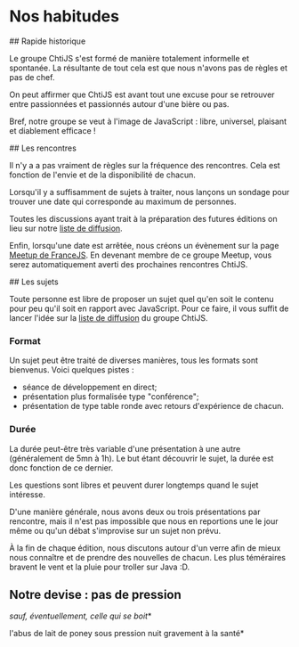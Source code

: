 <!--VarStream
title=Les habitudes de notre groupe
description=Pour mieux comprendre ChtiJS, découvrez nos petites habitudes.
shortTitle=Nos habitudes
shortDesc=Découvrir nos habitudes
keywords.+=JavaScript
keywords.+=groupe
keywords.+=Nord
keywords.+=Pas-de-Calais
lang=fr
location=FR
-->

# Nos habitudes

## Rapide historique

Le groupe ChtiJS s'est formé de manière totalement informelle et spontanée. La
 résultante de tout cela est que nous n'avons pas de règles et pas de chef.

On peut affirmer que ChtiJS est avant tout une excuse pour se retrouver entre
 passionnées et passionnés autour d'une bière ou pas.

Bref, notre groupe se veut à l'image de JavaScript : libre, universel, plaisant
 et diablement efficace !

## Les rencontres

Il n'y a a pas vraiment de règles sur la fréquence des rencontres. Cela est
 fonction de l'envie et de la disponibilité de chacun.

Lorsqu'il y a suffisamment de sujets à traiter, nous lançons un sondage pour
 trouver une date qui corresponde au maximum de personnes.

Toutes les discussions ayant trait à la préparation des futures éditions on lieu
 sur notre [liste de diffusion](https://groups.google.com/forum/#!forum/chtijs).

Enfin, lorsqu'une date est arrêtée, nous créons un évènement sur la page
 [Meetup de FranceJS](http://www.meetup.com/FranceJS/). En devenant membre de
 ce groupe Meetup, vous serez automatiquement averti des prochaines rencontres
 ChtiJS.

## Les sujets

Toute personne est libre de proposer un sujet quel qu'en soit le contenu pour
 peu qu'il soit en rapport avec JavaScript. Pour ce faire, il vous suffit de
 lancer l'idée sur la
 [liste de diffusion](https://groups.google.com/forum/#!forum/chtijs) du groupe
 ChtiJS.

### Format

Un sujet peut être traité de diverses manières, tous les formats sont bienvenus.
Voici quelques pistes :
- séance de développement en direct;
- présentation plus formalisée type "conférence";
- présentation de type table ronde avec retours d'expérience de chacun.

### Durée

La durée peut-être très variable d'une présentation à une autre (généralement de
 5mn à 1h). Le but étant découvrir le sujet, la durée est donc fonction de ce
 dernier.

Les questions sont libres et peuvent durer longtemps quand le sujet intéresse.

D'une manière générale, nous avons deux ou trois présentations par rencontre,
 mais il n'est pas impossible que nous en reportions une le jour même ou qu'un
 débat s'improvise sur un sujet non prévu.

À la fin de chaque édition, nous discutons autour d'un verre afin de mieux nous
 connaître et de prendre des nouvelles de chacun. Les plus téméraires bravent
 le vent et la pluie pour troller sur Java :D.

## Notre devise : pas de pression 
_sauf, éventuellement, celle qui se boit_*

l'abus de lait de poney sous pression nuit gravement à la santé*

